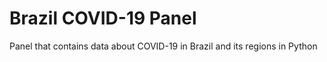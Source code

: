 # Brazil COVID-19 Panel 
  Panel that contains data about COVID-19 in Brazil and its regions in Python
